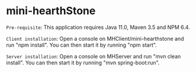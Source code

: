 # mini-hearthStone

`Pre-requisite`: This application requires Java 11.0, Maven 3.5 and NPM 6.4.

`Client installation`: Open a console on MHClient/mini-hearthstone and run "npm install". You can then start it by running "npm start".

`Server installation`: Open a console on MHServer and run "mvn clean install". You can then start it by running "mvn spring-boot:run".
